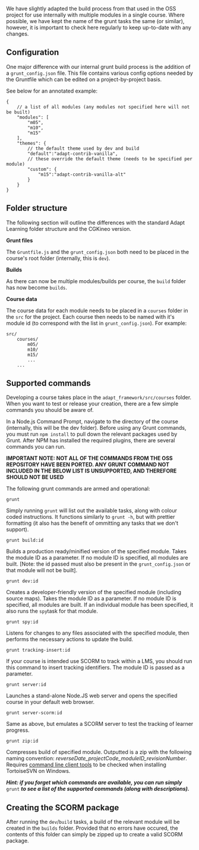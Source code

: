 We have slightly adapted the build process from that used in the OSS project for use internally with multiple modules in a single course. Where possible, we have kept the name of the grunt tasks the same (or similar), however, it is important to check here regularly to keep up-to-date with any changes.

## Configuration

One major difference with our internal grunt build process is the addition of a `grunt_config.json` file. This file contains various config options needed by the Gruntfile which can be edited on a project-by-project basis.

See below for an annotated example:

    {
        // a list of all modules (any modules not specified here will not be built)
        "modules": [
      	    "m05",
      	    "m10",
      	    "m15"
        ],
        "themes": {
            // the default theme used by dev and build
      	    "default":"adapt-contrib-vanilla",
      	    // these override the default theme (needs to be specified per module)
      	    "custom": {
      		    "m15":"adapt-contrib-vanilla-alt"
      	    }
        }
    }


## Folder structure

The following section will outline the differences with the standard Adapt Learning folder structure and the CGKineo version.

**Grunt files**

The `Gruntfile.js` and the `grunt_config.json` both need to be placed in the course's root folder (internally, this is `dev`).

**Builds**

As there can now be multiple modules/builds per course, the `build` folder has now become `builds`.

**Course data**

The course data for each module needs to be placed in a `courses` folder in the `src` for the project. Each course then needs to be named with it's module id (to correspond with the list in `grunt_config.json`). For example:

    src/
        courses/
            m05/
            m10/
            m15/
            ...
        ...

## Supported commands

Developing a course takes place in the `adapt_framework/src/courses` folder. When you want to test or release your creation, there are a few simple commands you should be aware of.

In a Node.js Command Prompt, navigate to the directory of the course (internally, this will be the dev folder). Before using any Grunt commands, you must run `npm install` to pull down the relevant packages used by Grunt. After NPM has installed the required plugins, there are several commands you can run.

**IMPORTANT NOTE: NOT ALL OF THE COMMANDS FROM THE OSS REPOSITORY HAVE BEEN PORTED. ANY GRUNT COMMAND NOT INCLUDED IN THE BELOW LIST IS UNSUPPORTED, AND THEREFORE SHOULD NOT BE USED**

The following grunt commands are armed and operational:

    grunt
Simply running `grunt` will list out the available tasks, along with colour coded instructions. It functions similarly to `grunt -h`, but with prettier formatting (it also has the benefit of ommitting any tasks that we don't support).

    grunt build:id
Builds a production ready/minified version of the specified module. Takes the module ID as a parameter. If no module
ID is specified, all modules are built. [Note: the id passed must also be present in the `grunt_config.json` or that module will not be built].

    grunt dev:id
Creates a developer-friendly version of the specified module (including source maps). Takes the module ID as a parameter. If no module ID is specified, all modules are built. If an individual module has been specified, it also runs the `spy`task for that module.

    grunt spy:id
Listens for changes to any files associated with the specified module, then performs the necessary actions to update the build.

    grunt tracking-insert:id
If your course is intended use SCORM to track within a LMS, you should run this command to insert tracking identifiers. The module ID is passed as a parameter.

    grunt server:id
Launches a stand-alone Node.JS web server and opens the specified course in your default web browser.

    grunt server-scorm:id
Same as above, but emulates a SCORM server to test the tracking of learner progress.

    grunt zip:id
Compresses build of specified module. Outputted is a zip with the following naming convention: *reverseDate_projectCode_moduleID_revisionNumber*. Requires [command line client tools](http://i.stack.imgur.com/LMswf.png) to be checked when installing TortoiseSVN on Windows.

***Hint: if you forget which commands are available, you can run simply*** `grunt` ***to see a list of the supported commands (along with descriptions).***

## Creating the SCORM package

After running the `dev`/`build` tasks, a build of the relevant module will be created in the `builds` folder. Provided that no errors have occured, the contents of this folder can simply be zipped up to create a valid SCORM package.

